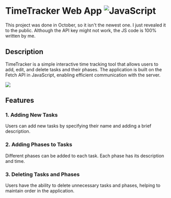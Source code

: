 # TimeTracker Web App ![JavaScript](https://img.shields.io/badge/javascript-%23323330.svg?style=for-the-badge&logo=javascript&logoColor=%23F7DF1E)

This project was done in October, so it isn't the newest one. I just revealed it to the public. Although the API key might not work, the JS code is 100% written by me.

## Description

TimeTracker is a simple interactive time tracking tool that allows users to add, edit, and delete tasks and their phases. The application is built on the Fetch API in JavaScript, enabling efficient communication with the server.

![](https://lms.coderslab.pl/presentations/PYT/pl/4.3/W/M_05_S_08/d6a2b84c-eea1-11ea-8de9-f48e38f9dff0/student_content/4f5fcb9b-9c81-4d81-b9df-cec8f3ddb187/images/babcia.png)

## Features

### 1. Adding New Tasks

Users can add new tasks by specifying their name and adding a brief description.

### 2. Adding Phases to Tasks

Different phases can be added to each task. Each phase has its description and time.

### 3. Deleting Tasks and Phases

Users have the ability to delete unnecessary tasks and phases, helping to maintain order in the application.
